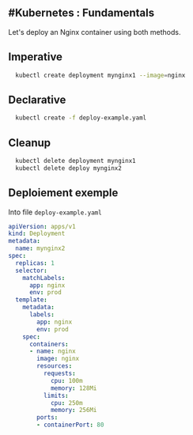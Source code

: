 #Kubernetes : Fundamentals
---

Let's deploy an Nginx container using both methods.

## Imperative

```bash
  kubectl create deployment mynginx1 --image=nginx
```

## Declarative

```bash
  kubectl create -f deploy-example.yaml
```

## Cleanup

```bash
  kubectl delete deployment mynginx1
  kubectl delete deploy mynginx2
```


## Deploiement exemple

Into file `deploy-example.yaml`

```yaml
apiVersion: apps/v1
kind: Deployment
metadata:
  name: mynginx2
spec:
  replicas: 1
  selector:
    matchLabels:
      app: nginx
      env: prod
  template:
    metadata:
      labels:
        app: nginx
        env: prod
    spec:
      containers:
      - name: nginx
        image: nginx
        resources:
          requests:
            cpu: 100m
            memory: 128Mi
          limits:
            cpu: 250m
            memory: 256Mi        
        ports:
        - containerPort: 80
```
